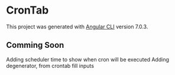 # CronTab

This project was generated with [Angular CLI](https://github.com/angular/angular-cli) version 7.0.3.

## Comming Soon

Adding scheduler time to show when cron will be executed
Adding degenerator, from crontab fill inputs
